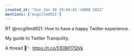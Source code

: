 ```yaml
---
created_at: "Sun Jan 30 19:44:41 +0000 2022"
mentions: ['mcgillmd921']
---
```


RT @mcgillmd921: How to have a happy Twitter experience.

My guide to Twitter Tranquility.

A thread 🧵🪡 https://t.co/51DBK17QVk